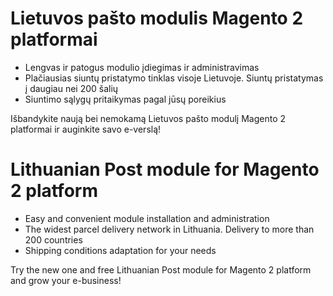<h1>Lietuvos pašto modulis Magento 2 platformai</h1>
<ul>
<li>Lengvas ir patogus modulio įdiegimas ir administravimas</li>
<li>Plačiausias siuntų pristatymo tinklas visoje Lietuvoje. Siuntų pristatymas į daugiau nei 200 šalių</li>
<li>Siuntimo sąlygų pritaikymas pagal jūsų poreikius</li>
</ul>

Išbandykite naują bei nemokamą Lietuvos pašto modulį
Magento 2 platformai ir auginkite savo e-verslą!

<h1>Lithuanian Post module for Magento 2 platform</h1>
<ul>
<li>Easy and convenient module installation and administration</li>
<li>The widest parcel delivery network in Lithuania. Delivery to more than 200 countries</li>
<li>Shipping conditions adaptation for your needs</li>
</ul>

Try the new one and free Lithuanian Post module for 
Magento 2 platform and grow your e-business!
